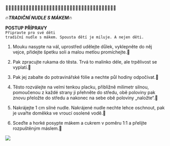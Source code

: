 👩👩👩👩👩👩👩👩👩👩👩👩👩👩👩👩👩👩👩👩👩👩👩👩👩👩👩👩👩👩👩👩👩👩👩👩👩👩<br>

🔥<strong>***TRADIČNÍ NUDLE S MÁKEM***</strong>🔥

<strong>POSTUP PŘÍPRAVY</strong><br>
<code>Připravte pro své děti tradiční nudle s mákem. Spousta dětí je miluje. A nejen děti.</code>

1) Mouku nasypte na vál, uprostřed udělejte důlek, vyklepněte do něj vejce, přidejte špetku soli a malou metlou promíchejte.👩

2) Pak zpracujte rukama do těsta. Trvá to malinko déle, ale trpělivost se vyplatí.👩

3) Pak jej zabalte do potravinářské fólie a nechte půl hodiny odpočívat.👩

4) Těsto rozválejte na velmi tenkou placku, přibližně milimetr silnou, pomoučenou z každé strany ji přehněte do středu, obě poloviny pak znovu přeložte do středu a nakonec na sebe
obě poloviny „naložte“.👩

5) Nakrájejte 1 cm silné nudle. Nakrájené nudle nechte lehce oschnout, pak je uvařte doměkka ve vroucí osolené vodě.👩

6) Sceďte a horké posypte mákem a cukrem v poměru 1:1 a přelijte rozpuštěným máslem.👩

<img src="https://media.discordapp.net/attachments/1016068492270780436/1070434942410043573/image.png">
